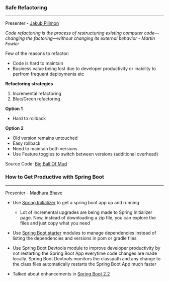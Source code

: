 ### Safe Refactoring
----
Presenter - [Jakub Pilimon](https://springoneplatform.io/2019/speakers/jakub-pilimon)

_Code refactoring is the process of restructuring existing computer code—changing the factoring—without changing its external behavior - Martin Fowler_

Few of the reasons to refactor:
* Code is hard to maintain
* Business value being lost due to developer productivity or inability to perfrom frequent deployments etc

**Refactoring strategies**
1. Incremental refactoring
2. Blue/Green refactoring 

**Option 1**
* Hard to rollback

**Option 2**
* Old version remains untouched
* Easy rollback
* Need to maintain both versions
* Use Feature toggles to switch between versions (additional overhead)

Source Code: [Big Ball Of Mud](https://github.com/pilloPl/bigballofmud)

### How to Get Productive with Spring Boot
----

Presenter - [Madhura Bhave](https://springoneplatform.io/2019/sessions/how-to-get-productive-with-spring-boot)

* Use [Spring Initializer](https://start.spring.io/) to get a spring boot app up and running
  * Lot of incremental upgrades are being made to Spring Initializer page. Now, instead of downloading a zip file, you can   explore the files and just copy what you need
  
* Use [Spring Boot starter](https://github.com/spring-projects/spring-boot/tree/master/spring-boot-project/spring-boot-starters) modules to manage dependencies instead of listing the dependencies and versions in pom or gradle files

* Use Spring Boot Devtools module to improve developer productivity by not restarting the Spring Boot App everytime code changes are made locally. Spring Boot Devtools monitors the classpath and any change to the class files automatically restarts the Spring Boot App much faster

* Talked about enhancements in [Spring Boot 2.2](https://github.com/spring-projects/spring-boot/wiki/Spring-Boot-2.2.0-Draft-Release-Notes)
